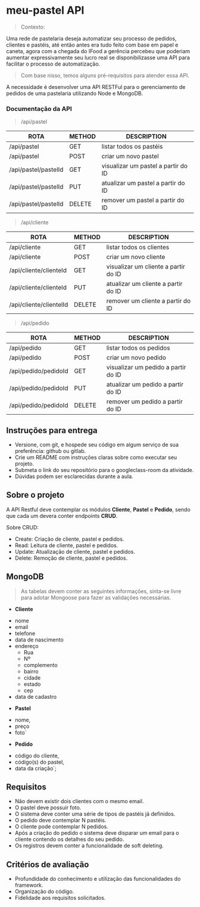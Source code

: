 # meu-pastel API

> Contexto: 

Uma rede de pastelaria deseja automatizar seu processo de pedidos, clientes e pastéis, até então antes era tudo feito com base em papel e caneta, agora com a chegada do IFood a gerência percebeu que poderiam aumentar expressivamente seu lucro real se disponibilizasse uma API para facilitar o processo de automatização.

> Com base nisso, temos alguns pré-requisitos para atender essa API.

A necessidade é desenvolver uma API RESTFul para o gerenciamento de pedidos de uma pastelaria utilizando Node e MongoDB.

### Documentação da API

> /api/pastel

|           ROTA          |     METHOD      |         DESCRIPTION                  |
| ----------------------- | --------------- | -------------------------------------| 
| /api/pastel             |       GET       | listar todos os pastéis              | 
| /api/pastel             |       POST      | criar um novo pastel                 | 
| /api/pastel/pastelId    |       GET       | visualizar um pastel a partir do ID  | 
| /api/pastel/pastelId    |       PUT       | atualizar um pastel a partir do ID   | 
| /api/pastel/pastelId    |       DELETE    | remover um pastel a partir do ID     | 


> /api/cliente

|           ROTA           |     METHOD      |         DESCRIPTION                   |
| ------------------------ | --------------- | ------------------------------------- | 
| /api/cliente             |       GET       | listar todos os clientes              | 
| /api/cliente             |       POST      | criar um novo cliente                 | 
| /api/cliente/clienteId   |       GET       | visualizar um cliente a partir do ID  | 
| /api/cliente/clienteId   |       PUT       | atualizar um cliente a partir do ID   | 
| /api/cliente/clientelId  |       DELETE    | remover um cliente a partir do ID     | 


> /api/pedido

|           ROTA          |     METHOD      |         DESCRIPTION                  |
| ----------------------- | --------------- | -------------------------------------| 
| /api/pedido             |       GET       | listar todos os pedidos              | 
| /api/pedido             |       POST      | criar um novo pedido                 | 
| /api/pedido/pedidoId    |       GET       | visualizar um pedido a partir do ID  | 
| /api/pedido/pedidoId    |       PUT       | atualizar um pedido a partir do ID   | 
| /api/pedido/pedidoId    |       DELETE    | remover um pedido a partir do ID     | 


## Instruções para entrega

* Versione, com git, e hospede seu código em algum serviço de sua preferência: github ou gitlab.
* Crie um README com instruções claras sobre como executar seu projeto.
* Submeta o link do seu repositório para o googleclass-room da atividade. 
* Dúvidas podem ser esclarecidas durante a aula.

## Sobre o projeto

A API Restful deve contemplar os módulos **Cliente**, **Pastel** e **Pedido**, sendo que cada um devera conter  endpoints **CRUD**.

Sobre CRUD:
* Create: Criação de cliente, pastel e pedidos.
* Read: Leitura de cliente, pastel e pedidos.
* Update: Atualização de cliente, pastel e pedidos.
* Delete: Remoção de cliente, pastel e pedidos.


## MongoDB 
> As tabelas devem conter as seguintes informações, sinta-se livre para adotar Mongoose
para fazer as validações necessárias.

* **Cliente** 
 - nome 
 - email 
 - telefone 
 - data de nascimento 
 - endereço
   - Rua
   - Nº 
   - complemento 
   - bairro
   - cidade
   - estado 
   - cep
 - data de cadastro

* **Pastel** 
 - nome, 
 - preço
 - foto`

* **Pedido** 
 - código do cliente, 
 - código(s) do pastel, 
 - data da criação`;

## Requisitos

* Não devem existir dois clientes com o mesmo email.
* O pastel deve possuir foto.
* O sistema deve conter uma série de tipos de pastéis já definidos.
* O pedido deve contemplar N pastéis.
* O cliente pode contemplar N pedidos.
* Após a criação do pedido o sistema deve disparar um email para o cliente contendo os detalhes do seu pedido.
* Os registros devem conter a funcionalidade de soft deleting.


## Critérios de avaliação

* Profundidade do conhecimento e utilização das funcionalidades do framework.
* Organização do código.
* Fidelidade aos requisitos solicitados.
